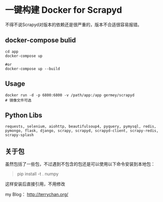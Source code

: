 # 一键构建 Docker for Scrapyd

不得不说Scrapyd对版本的依赖还是很严重的，版本不合适很容易报错。



## docker-compose bulid 

```commandline
cd app
docker-compose up

#or 
docker-compose up --build
```

## Usage

```
docker run -d -p 6800:6800 -v /path/app:/app germey/scrapyd
# 镜像文件可选
```

## Python Libs

```
requests, selenium, aiohttp, beautifulsoup4, pyquery, pymysql, redis, pymongo, flask, django, scrapy, scrapyd, scrapyd-client, scrapy-redis, scrapy-splash
```


## 关于包

虽然包括了一些包，不过遇到不包含的包还是可以使用以下命令安装到本地包：

>pip install -t . numpy

这样安装后直接引用，不用修改


my Blog： http://terrychan.org/